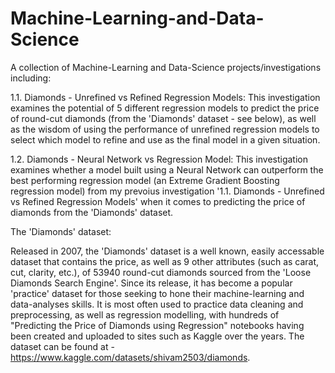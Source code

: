 # Machine-Learning-and-Data-Science
A collection of Machine-Learning and Data-Science projects/investigations including:

1.1. Diamonds - Unrefined vs Refined Regression Models: This investigation examines the potential of 5 different regression models to predict the price of round-cut diamonds (from the 'Diamonds' dataset - see below), as well as the wisdom of using the performance of unrefined regression models to select which model to refine and use as the final model in a given situation.

1.2. Diamonds - Neural Network vs Regression Model: This investigation examines whether a model built using a Neural Network can outperform the best performing regression model (an Extreme Gradient Boosting regression model) from my prevoius investigation '1.1. Diamonds - Unrefined vs Refined Regression Models' when it comes to predicting the price of diamonds from the 'Diamonds' dataset.

The 'Diamonds' dataset:

Released in 2007, the 'Diamonds' dataset is a well known, easily accessable dataset that contains the price, as well as 9 other attributes (such as carat, cut, clarity, etc.), of 53940 round-cut diamonds sourced from the 'Loose Diamonds Search Engine'. Since its release, it has become a popular 'practice' dataset for those seeking to hone their machine-learning and data-analyses skills. It is most often used to practice data cleaning and preprocessing, as well as regression modelling, with hundreds of "Predicting the Price of Diamonds using Regression" notebooks having been created and uploaded to sites such as Kaggle over the years. The dataset can be found at - https://www.kaggle.com/datasets/shivam2503/diamonds.
